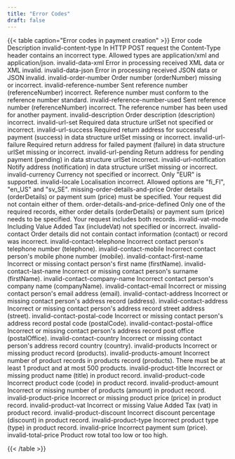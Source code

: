 ```yaml
---
title: "Error Codes"
draft: false
---
```


{{< table caption="Error codes in payment creation" >}}
    <thead>
        <tr>
            <th>Error code</th>
            <th>Description</th>
        </tr>
    </thead>
    <tbody>
        <tr>
            <td>invalid-content-type</td>
            <td>In HTTP POST request the Content-Type header contains an incorrect type. Allowed types are
                application/xml and application/json.</td>
        </tr>
        <tr>
            <td>invalid-data-xml</td>
            <td>Error in processing received XML data or XML invalid.</td>
        </tr>
        <tr>
            <td>invalid-data-json</td>
            <td>Error in processing received JSON data or JSON invalid.</td>
        </tr>
        <tr>
            <td>invalid-order-number</td>
            <td>Order number (orderNumber) missing or incorrect.</td>
        </tr>
        <tr>
            <td>invalid-reference-number</td>
            <td>Sent reference number (referenceNumber) incorrect. Reference number must conform to the
                reference number standard.</td>
        </tr>
        <tr>
            <td>invalid-reference-number-used</td>
            <td>Sent reference number (referenceNumber) incorrect. The reference number has been used for
                another payment.</td>
        </tr>
        <tr>
            <td>invalid-description</td>
            <td>Order description (description) incorrect.</td>
        </tr>
        <tr>
            <td>invalid-url-set</td>
            <td>Required data structure urlSet not specified or incorrect.</td>
        </tr>
        <tr>
            <td>invalid-url-success</td>
            <td>Required return address for successful payment (success) in data structure urlSet missing
                or incorrect.</td>
        </tr>
        <tr>
            <td>invalid-url-failure</td>
            <td>Required return address for failed payment (failure) in data structure urlSet missing or
                incorrect.</td>
        </tr>
        <tr>
            <td>invalid-url-pending</td>
            <td>Return address for pending payment (pending) in data structure urlSet incorrect.</td>
        </tr>
        <tr>
            <td>invalid-url-notification</td>
            <td>Notify address (notification) in data structure urlSet missing or incorrect.</td>
        </tr>
        <tr>
            <td>invalid-currency</td>
            <td>Currency not specified or incorrect. Only "EUR" is supported.</td>
        </tr>
        <tr>
            <td>invalid-locale</td>
            <td>Localisation incorrect. Allowed options are "fi_FI", "en_US" and "sv_SE".</td>
        </tr>
        <tr>
            <td>missing-order-details-and-price</td>
            <td>Order details (orderDetails) or payment sum (price) must be specified. Your request did not
                contain either of them.</td>
        </tr>
        <tr>
            <td>order-details-and-price-defined</td>
            <td>Only one of the required records, either order details (orderDetails) or payment sum
                (price) needs to be specified. Your request includes both records.</td>
        </tr>
        <tr>
            <td>invalid-vat-mode</td>
            <td>Including Value Added Tax (includeVat) not specified or incorrect.</td>
        </tr>
        <tr>
            <td>invalid-contact</td>
            <td>Order details did not contain contact information (contact) or record was incorrect.</td>
        </tr>
        <tr>
            <td>invalid-contact-telephone</td>
            <td>Incorrect contact person's telephone number (telephone).</td>
        </tr>
        <tr>
            <td>invalid-contact-mobile</td>
            <td>Incorrect contact person's mobile phone number (mobile).</td>
        </tr>
        <tr>
            <td>invalid-contact-first-name</td>
            <td>Incorrect or missing contact person's first name (firstName).</td>
        </tr>
        <tr>
            <td>invalid-contact-last-name</td>
            <td>Incorrect or missing contact person's surname (firstName).</td>
        </tr>
        <tr>
            <td>invalid-contact-company-name</td>
            <td>Incorrect contact person's company name (companyName).</td>
        </tr>
        <tr>
            <td>invalid-contact-email</td>
            <td>Incorrect or missing contact person's email address (email).</td>
        </tr>
        <tr>
            <td>invalid-contact-address</td>
            <td>Incorrect or missing contact person's address record (address).</td>
        </tr>
        <tr>
            <td>invalid-contact-address</td>
            <td>Incorrect or missing contact person's address record street address (street).</td>
        </tr>
        <tr>
            <td>invalid-contact-postal-code</td>
            <td>Incorrect or missing contact person's address record postal code (postalCode).</td>
        </tr>
        <tr>
            <td>invalid-contact-postal-office</td>
            <td>Incorrect or missing contact person's address record post office (postalOffice).</td>
        </tr>
        <tr>
            <td>invalid-contact-country</td>
            <td>Incorrect or missing contact person's address record country (country).</td>
        </tr>
        <tr>
            <td>invalid-products</td>
            <td>Incorrect or missing product record (products).</td>
        </tr>
        <tr>
            <td>invalid-products-amount</td>
            <td>Incorrect number of product records in products record (products). There must be at least 1
                product and at most 500 products.</td>
        </tr>
        <tr>
            <td>invalid-product-title</td>
            <td>Incorrect or missing product name (title) in product record.</td>
        </tr>
        <tr>
            <td>invalid-product-code</td>
            <td>Incorrect product code (code) in product record.</td>
        </tr>
        <tr>
            <td>invalid-product-amount</td>
            <td>Incorrect or missing number of products (amount) in product record.</td>
        </tr>
        <tr>
            <td>invalid-product-price</td>
            <td>Incorrect or missing product price (price) in product record.</td>
        </tr>
        <tr>
            <td>invalid-product-vat</td>
            <td>Incorrect or missing Value Added Tax (vat) in product record.</td>
        </tr>
        <tr>
            <td>invalid-product-discount</td>
            <td>Incorrect discount percentage (discount) in product record.</td>
        </tr>
        <tr>
            <td>invalid-product-type</td>
            <td>Incorrect product type (type) in product record.</td>
        </tr>
        <tr>
            <td>invalid-price</td>
            <td>Incorrect payment sum (price).</td>
        </tr>
        <tr>
            <td>invalid-total-price</td>
            <td>Product row total too low or too high.</td>
        </tr>
    </tbody>
</table>
{{< /table >}}
